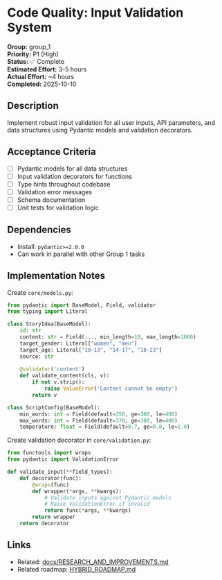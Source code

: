 # Code Quality: Input Validation System

**Group:** group_1  
**Priority:** P1 (High)  
**Status:** ✅ Complete  
**Estimated Effort:** 3-5 hours  
**Actual Effort:** ~4 hours  
**Completed:** 2025-10-10  

## Description

Implement robust input validation for all user inputs, API parameters, and data structures using Pydantic models and validation decorators.

## Acceptance Criteria

- [ ] Pydantic models for all data structures
- [ ] Input validation decorators for functions
- [ ] Type hints throughout codebase
- [ ] Validation error messages
- [ ] Schema documentation
- [ ] Unit tests for validation logic

## Dependencies

- Install: `pydantic>=2.0.0`
- Can work in parallel with other Group 1 tasks

## Implementation Notes

Create `core/models.py`:

```python
from pydantic import BaseModel, Field, validator
from typing import Literal

class StoryIdea(BaseModel):
    id: str
    content: str = Field(..., min_length=10, max_length=1000)
    target_gender: Literal["women", "men"]
    target_age: Literal["10-13", "14-17", "18-23"]
    source: str
    
    @validator('content')
    def validate_content(cls, v):
        if not v.strip():
            raise ValueError('Content cannot be empty')
        return v

class ScriptConfig(BaseModel):
    min_words: int = Field(default=350, ge=300, le=400)
    max_words: int = Field(default=370, ge=300, le=400)
    temperature: float = Field(default=0.7, ge=0.0, le=1.0)
```

Create validation decorator in `core/validation.py`:

```python
from functools import wraps
from pydantic import ValidationError

def validate_input(**field_types):
    def decorator(func):
        @wraps(func)
        def wrapper(*args, **kwargs):
            # Validate inputs against Pydantic models
            # Raise ValidationError if invalid
            return func(*args, **kwargs)
        return wrapper
    return decorator
```

## Links

- Related: [docs/RESEARCH_AND_IMPROVEMENTS.md](../../../docs/RESEARCH_AND_IMPROVEMENTS.md)
- Related roadmap: [HYBRID_ROADMAP.md](../../../docs/roadmaps/HYBRID_ROADMAP.md)
